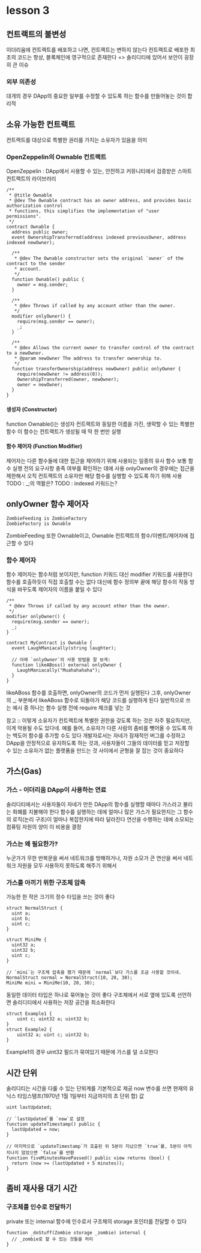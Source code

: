 # lesson 3 
## 컨트랙트의 불변성
이더리움에 컨트랙트를 배포하고 나면, 컨트랙트는 변하지 않는다
컨트랙트로 배포한 최초의 코드는 항상, 블록체인에 영구적으로 존재한다
    => 솔리디티에 있어서 보안이 굉장히 큰 이슈
### 외부 의존성
대개의 경우 DApp의 중요한 일부를 수정할 수 있도록 하는 함수를 만들어놓는 것이 합리적

## 소유 가능한 컨트랙트
컨트랙트를 대상으로 특별한 권리를 가지는 소유자가 있음을 의미
### OpenZeppelin의 Ownable 컨트랙트
OpenZeppelin : DApp에서 사용할 수 있는, 안전하고 커뮤니티에서 검증받은 스마트 컨트랙트의 라이브러리
```
/**
 * @title Ownable
 * @dev The Ownable contract has an owner address, and provides basic authorization control
 * functions, this simplifies the implementation of "user permissions".
 */
contract Ownable {
  address public owner;
  event OwnershipTransferred(address indexed previousOwner, address indexed newOwner);

  /**
   * @dev The Ownable constructor sets the original `owner` of the contract to the sender
   * account.
   */
  function Ownable() public {
    owner = msg.sender;
  }

  /**
   * @dev Throws if called by any account other than the owner.
   */
  modifier onlyOwner() {
    require(msg.sender == owner);
    _;
  }

  /**
   * @dev Allows the current owner to transfer control of the contract to a newOwner.
   * @param newOwner The address to transfer ownership to.
   */
  function transferOwnership(address newOwner) public onlyOwner {
    require(newOwner != address(0));
    OwnershipTransferred(owner, newOwner);
    owner = newOwner;
  }
}
```
#### 생성자 (Constructor)
function Ownable()는 생성자
컨트랙트와 동일한 이름을 가진, 생략할 수 있는 특별한 함수
이 함수는 컨트랙트가 생성될 때 딱 한 번만 실행
#### 함수 제어자 (Function Modifier)
제어자는 다른 함수들에 대한 접근을 제어하기 위해 사용되는 일종의 유사 함수
보통 함수 실행 전의 요구사항 충족 여부를 확인하는 데에 사용
onlyOwner의 경우에는 접근을 제한해서 오직 컨트랙트의 소유자만 해당 함수를 실행할 수 있도록 하기 위해 사용
TODO : _;의 역활은?
TODO : indexed 키워드는?

## onlyOwner 함수 제어자
```
ZombieFeeding is ZombieFactory
ZombieFactory is Ownable
```
ZombieFeeding 또한 Ownable이고, Ownable 컨트랙트의 함수/이벤트/제어자에 접근할 수 있다

### 함수 제어자
함수 제어자는 함수처럼 보이지만, function 키워드 대신 modifier 키워드를 사용한다
함수를 호출하듯이 직접 호출할 수는 없다
대신에 함수 정의부 끝에 해당 함수의 작동 방식을 바꾸도록 제어자의 이름을 붙일 수 있다
```
/**
 * @dev Throws if called by any account other than the owner.
 */
modifier onlyOwner() {
  require(msg.sender == owner);
  _;
}
```
```
contract MyContract is Ownable {
  event LaughManiacally(string laughter);

  // 아래 `onlyOwner`의 사용 방법을 잘 보게:
  function likeABoss() external onlyOwner {
    LaughManiacally("Muahahahaha");
  }
}
```
likeABoss 함수를 호출하면, onlyOwner의 코드가 먼저 실행된다
그후, onlyOwner의 _; 부분에서 likeABoss 함수로 되돌아가 해당 코드를 실행하게 된다
일반적으로 쓰는 예시 중 하나는 함수 실행 전에 require 체크를 넣는 것
        
참고 :: 이렇게 소유자가 컨트랙트에 특별한 권한을 갖도록 하는 것은 자주 필요하지만, 이게 악용될 수도 있다네. 예를 들어, 소유자가 다른 사람의 좀비를 뺏어올 수 있도록 하는 백도어 함수를 추가할 수도 있다
        개발자로서는 자네가 잠재적인 버그를 수정하고 DApp을 안정적으로 유지하도록 하는 것과, 사용자들이 그들의 데이터를 믿고 저장할 수 있는 소유자가 없는 플랫폼을 만드는 것 사이에서 균형을 잘 잡는 것이 중요하다

## 가스(Gas)
### 가스 - 이더리움 DApp이 사용하는 연료
솔리디티에서는 사용자들이 자네가 만든 DApp의 함수를 실행할 때마다 가스라고 불리는 화폐를 지불해야 한다
함수를 실행하는 데에 얼마나 많은 가스가 필요한지는 그 함수의 로직(논리 구조)이 얼마나 복잡한지에 따라 달라진다
연산을 수행하는 데에 소모되는 컴퓨팅 자원의 양이 이 비용을 결정

### 가스는 왜 필요한가?
누군가가 무한 반복문을 써서 네트워크를 방해하거나, 자원 소모가 큰 연산을 써서 네트워크 자원을 모두 사용하지 못하도록 해주기 위해서

### 가스를 아끼기 위한 구조체 압축
가능한 한 작은 크기의 정수 타입을 쓰는 것이 좋다
```
struct NormalStruct {
  uint a;
  uint b;
  uint c;
}

struct MiniMe {
  uint32 a;
  uint32 b;
  uint c;
}

// `mini`는 구조체 압축을 했기 때문에 `normal`보다 가스를 조금 사용할 것이네.
NormalStruct normal = NormalStruct(10, 20, 30);
MiniMe mini = MiniMe(10, 20, 30); 
```

동일한 데이터 타입은 하나로 묶어놓는 것이 좋다
구조체에서 서로 옆에 있도록 선언하면 솔리디티에서 사용하는 저장 공간을 최소화한다
```
struct Example1 {
    uint c; uint32 a; uint32 b;
}
struct Example2 {
    uint32 a; uint c; uint32 b;
}
```
Example1의 경우 uint32 필드가 묶여있기 때문에 가스를 덜 소모한다

## 시간 단위
솔리디티는 시간을 다룰 수 있는 단위계를 기본적으로 제공
now 변수를 쓰면 현재의 유닉스 타임스탬프(1970년 1월 1일부터 지금까지의 초 단위 합) 값
```
uint lastUpdated;

// `lastUpdated`를 `now`로 설정
function updateTimestamp() public {
  lastUpdated = now;
}

// 마지막으로 `updateTimestamp`가 호출된 뒤 5분이 지났으면 `true`를, 5분이 아직 지나지 않았으면 `false`를 반환
function fiveMinutesHavePassed() public view returns (bool) {
  return (now >= (lastUpdated + 5 minutes));
}
```

## 좀비 재사용 대기 시간
### 구조체를 인수로 전달하기
private 또는 internal 함수에 인수로서 구조체의 storage 포인터를 전달할 수 있다
```
function _doStuff(Zombie storage _zombie) internal {
  // _zombie로 할 수 있는 것들을 처리
}
```